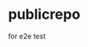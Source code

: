 # publicrepo
for e2e test














































































































































































































































































































































































































































































































































































































































































































































































































































































































































































































































































































































































































































































































































































































































































































































































































































































































































































































































































































































































































































































































































































































































































































































































































































































































































































































































































































































































































































































































































































































































































































































































































































































































































































































































































































































































































































































































































































































































































































































